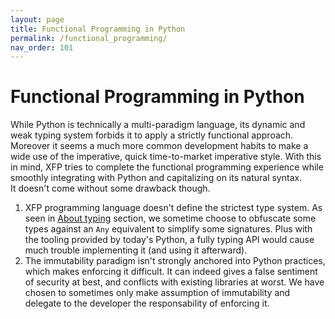 ```yaml
---
layout: page
title: Functional Programming in Python
permalink: /functional_programming/
nav_order: 101
---
```

<h1 style="font-weight: bold">Functional Programming in Python</h1>

While Python is technically a multi-paradigm language, its dynamic and weak typing system forbids it to apply a strictly functional approach. Moreover it seems a much more common development habits to make a wide use of the imperative, quick time-to-market imperative style. With this in mind, XFP tries to complete the functional programming experience while smoothly integrating with Python and capitalizing on its natural syntax.  
It doesn't come without some drawback though. 
1. XFP programming language doesn't define the strictest type system. As seen in [About typing](/python-fp/about-typing) section, we sometime choose to obfuscate some types against an `Any` equivalent to simplify some signatures. Plus with the tooling provided by today's Python, a fully typing API would cause much trouble implementing it (and using it afterward).
2. The immutability paradigm isn't strongly anchored into Python practices, which makes enforcing it difficult. It can indeed gives a false sentiment of security at best, and conflicts with existing libraries at worst. We have chosen to sometimes only make assumption of immutability and delegate to the developer the responsability of enforcing it.  